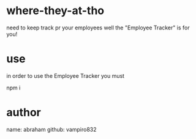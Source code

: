 # where-they-at-tho
need to keep track pr your employees well the "Employee Tracker" is for you!

# use 
in order to use the Employee Tracker you must

npm i 

# author 
name: abraham
github: vampiro832


